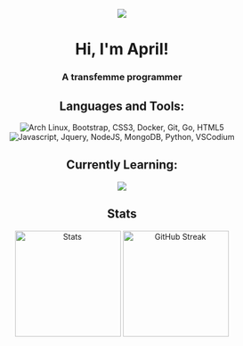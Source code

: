 <p align="center"> <img src="https://arithefirst.com/images/pfp-circle.png"> </p>
<h1 align="center">Hi, I'm April!</h1>
<h3 align="center">A transfemme programmer</h3>

<h2 align="center">Languages and Tools:</h2>
<p align="center">
  <img src="https://skillicons.dev/icons?i=arch,bootstrap,css,docker,git,go,html" alt="Arch Linux, Bootstrap, CSS3, Docker, Git, Go, HTML5">
  <br>
  <img src="https://skillicons.dev/icons?i=javascript,jquery,neovim,nodejs,mongodb,python,vscodium" alt="Javascript, Jquery, NodeJS, MongoDB, Python, VSCodium">
</p>

<h2 align="center">Currently Learning:</h2>
<p align="center"><img src="https://skillicons.dev/icons?i=threejs,svelte,react,discordjs"></p>

<h2 align="center">Stats</h2>
<p align="center">
    <img src="https://github-readme-stats.vercel.app/api?username=arithefirst&show_icons=true&locale=en&theme=transparent&title_color=CDD6F4&text_color=CDD6F4&hide_border=true&icon_color=CBA6F7&hide_rank=true&bg_color=0D1117&card_width=320" height="190" alt="Stats" />
    <img src="https://github-readme-streak-stats.herokuapp.com?user=arithefirst&hide_border=true&background=0D1117&ring=CBA6F7&fire=CBA6F7&dates=CDD6F4&currStreakLabel=CBA6F7&currStreakNum=CBA6F7&sideNums=CBA6F7&sideLabels=CBA6F7&hide_total_contributions=true&hide_longest_streak=true&card_width=150" height="190" alt="GitHub Streak"/>
</p>
